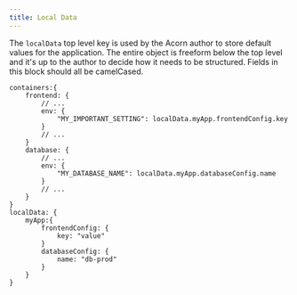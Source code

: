 ```yaml
---
title: Local Data
---
```


The `localData` top level key is used by the Acorn author to store default values for the application. The entire object is freeform below the top level and it's up to the author to decide how it needs to be structured. Fields in this block should all be camelCased.

```acorn
containers:{
    frontend: {
        // ...
        env: {
            "MY_IMPORTANT_SETTING": localData.myApp.frontendConfig.key
        }
        // ...
    }
    database: {
        // ...
        env: {
            "MY_DATABASE_NAME": localData.myApp.databaseConfig.name
        }
        // ...
    }
}
localData: {
    myApp:{
        frontendConfig: {
            key: "value"
        }
        databaseConfig: {
            name: "db-prod"
        }
    }
}
```
